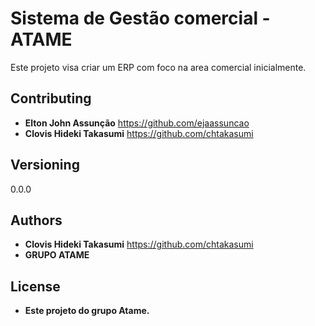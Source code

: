 # Sistema de Gestão comercial - ATAME

Este projeto visa criar um ERP com foco na area comercial inicialmente.

## Contributing
* **Elton John Assunção** https://github.com/ejaassuncao
* **Clovis Hideki Takasumi** https://github.com/chtakasumi

## Versioning
0.0.0

## Authors
* **Clovis Hideki Takasumi** https://github.com/chtakasumi
* **GRUPO ATAME**

## License
* **Este projeto do grupo Atame.**
